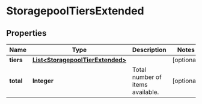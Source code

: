 
# StoragepoolTiersExtended

## Properties
Name | Type | Description | Notes
------------ | ------------- | ------------- | -------------
**tiers** | [**List&lt;StoragepoolTierExtended&gt;**](StoragepoolTierExtended.md) |  |  [optional]
**total** | **Integer** | Total number of items available. |  [optional]



